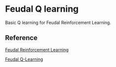 # Feudal Q learning

Basic Q learning for Feudal Reinforcement Learning.

## Reference

[Feudal Reinforcement Learning](http://www.cs.toronto.edu/~fritz/absps/dh93.pdf)

[Feudal Q-Learning](https://pdfs.semanticscholar.org/f160/10cc4ca903b27b24bc3a3df0165c8161b8ff.pdf)
